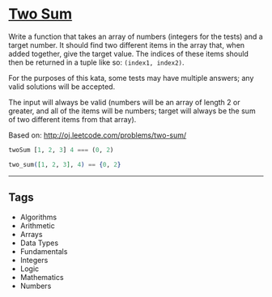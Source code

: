# [Two Sum](https://www.codewars.com/kata/52c31f8e6605bcc646000082)

Write a function that takes an array of numbers (integers for the tests) and a target number. It should find two different items in the array that, when added together, give the target value. The indices of these items should then be returned in a tuple like so: `(index1, index2)`.

For the purposes of this kata, some tests may have multiple answers; any valid solutions will be accepted.

The input will always be valid (numbers will be an array of length 2 or greater, and all of the items will be numbers; target will always be the sum of two different items from that array).

Based on: http://oj.leetcode.com/problems/two-sum/

```haskell
twoSum [1, 2, 3] 4 === (0, 2)
```

```elixir
two_sum([1, 2, 3], 4) == {0, 2}
```

---

## Tags

- Algorithms
- Arithmetic
- Arrays
- Data Types
- Fundamentals
- Integers
- Logic
- Mathematics
- Numbers
